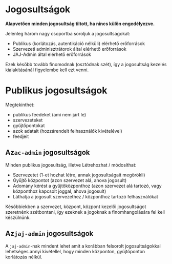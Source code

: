 # Jogosultságok

**Alapvetően minden jogosultság tiltott, ha nincs külön engedélyezve.**

Jelenleg három nagy csoportba soroljuk a jogosultságokat:

- Publikus (korlátozás, autentikáció nélküli) elérhető erőforrások
- Szervezeti adminisztrátorok által elérhető erőforrások
- JAJ-Admin által elérhető erőforrások

Ezek később tovább finomodnak (osztódnak szét), így a jogosultság kezelés kialakításánál figyelembe kell ezt venni.

# Publikus jogosultságok

Megtekinthet:
- publikus feedeket (ami nem járt le)
- szervezeteket
- gyűjtőpontokat
- azok adatait (hozzárendelt felhasználók kivételével)
- feedjeit

## Az`ac-admin` jogosultságok

Minden publikus jogosultság, illetve Létrehozhat / módosíthat:

- Szervezetet (1-et hozhat létre, annak jogosultságait megörökli)
- Gyűjtő központot (azon szervezet alá, ahova jogosult)
- Adomány kérést a gyűjtőközponthoz (azon szervezet alá tartozó, vagy központhoz kapcsolt joggal, ahova jogosult)
- Láthatja a jogosult szervezethez / központhoz tartozó felhasználókat

Későbbiekben a szervezet, központ, központ kezelői jogosultságot szeretnénk szétbontani, így ezeknek a jogoknak a
finomhangolására fel kell készülnünk.

## Az`jaj-admin` jogosultságok

A `jaj-admin`-nak mindent lehet amit a korábban felsorolt jogosultságokkal lehetséges annyi kivétellel, hogy minden
központon, gyűjtőponton korlátozás nélkül. 
